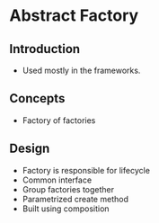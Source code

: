 # Abstract Factory

## Introduction

- Used mostly in the frameworks.

## Concepts

- Factory of factories

## Design

- Factory is responsible for lifecycle
- Common interface
- Group factories together
- Parametrized create method
- Built using composition
